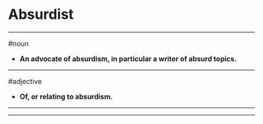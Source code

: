 # Absurdist
---
#noun
- **An advocate of absurdism, in particular a writer of absurd topics.**
---
#adjective
- **Of, or relating to absurdism.**
---
---
